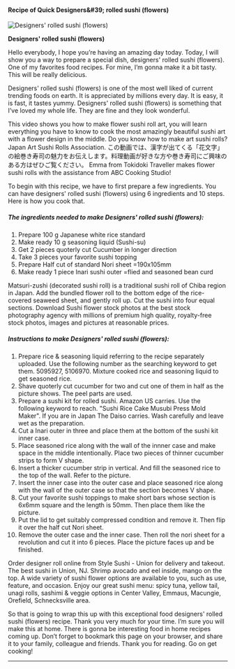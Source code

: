            

#### Recipe of Quick Designers&amp;#39; rolled sushi (flowers)

![Designers' rolled sushi (flowers)](https://img-global.cpcdn.com/recipes/c0b89a29dffbbf64/751x532cq70/designers-rolled-sushi-flowers-recipe-main-photo.jpg)

**Designers' rolled sushi (flowers)**

Hello everybody, I hope you’re having an amazing day today. Today, I will show you a way to prepare a special dish, designers' rolled sushi (flowers). One of my favorites food recipes. For mine, I’m gonna make it a bit tasty. This will be really delicious.

Designers' rolled sushi (flowers) is one of the most well liked of current trending foods on earth. It is appreciated by millions every day. It is easy, it is fast, it tastes yummy. Designers' rolled sushi (flowers) is something that I’ve loved my whole life. They are fine and they look wonderful.

This video shows you how to make flower sushi roll art, you will learn everything you have to know to cook the most amazingly beautiful sushi art with a flower design in the middle. Do you know how to make art sushi rolls? Japan Art Sushi Rolls Association. この動画では、漢字が出てくる「花文字」の絵巻き寿司の魅力をお伝えします。料理動画が好きな方や巻き寿司にご興味のある方はぜひご覧ください。 Emma from Tokidoki Traveller makes flower sushi rolls with the assistance from ABC Cooking Studio!

To begin with this recipe, we have to first prepare a few ingredients. You can have designers' rolled sushi (flowers) using 6 ingredients and 10 steps. Here is how you cook that.

##### The ingredients needed to make Designers' rolled sushi (flowers):

1.  Prepare 100 g Japanese white rice standard
2.  Make ready 10 g seasoning liquid (Sushi-su)
3.  Get 2 pieces quoterly cut Cucumber in longer direction
4.  Take 3 pieces your favorite sushi topping
5.  Prepare Half cut of standard Nori sheet =190x105mm
6.  Make ready 1 piece Inari sushi outer =flied and seasoned bean curd

Matsuri-zushi (decorated sushi roll) is a traditional sushi roll of Chiba region in Japan. Add the bundled flower roll to the bottom edge of the rice-covered seaweed sheet, and gently roll up. Cut the sushi into four equal sections. Download Sushi flower stock photos at the best stock photography agency with millions of premium high quality, royalty-free stock photos, images and pictures at reasonable prices.

##### Instructions to make Designers' rolled sushi (flowers):

1.  Prepare rice & seasoning liquid referring to the recipe separately uploaded. Use the following number as the searching keyword to get them. 5095927, 5106970. Mixture cooked rice and seasoning liquid to get seasoned rice.
2.  Shave quoterly cut cucumber for two and cut one of them in half as the picture shows. The peel parts are used.
3.  Prepare a sushi kit for rolled sushi. Amazon US carries. Use the following keyword to reach. "Sushi Rice Cake Musubi Press Mold Maker". If you are in Japan The Daiso carries. Wash carefully and leave wet as the preparation.
4.  Cut a Inari outer in three and place them at the bottom of the sushi kit inner case.
5.  Place seasoned rice along with the wall of the innner case and make space in the middle intentionally. Place two pieces of thinner cucumber strips to form V shape.
6.  Insert a thicker cucumber strip in vertical. And fill the seasoned rice to the top of the wall. Refer to the picture.
7.  Insert the inner case into the outer case and place seasoned rice along with the wall of the outer case so that the section becomes V shape.
8.  Cut your favorite sushi toppings to make short bars whose section is 6x6mm square and the length is 50mm. Then place them like the picture.
9.  Put the lid to get suitably compressed condition and remove it. Then flip it over the half cut Nori sheet.
10.  Remove the outer case and the inner case. Then roll the nori sheet for a revolution and cut it into 6 pieces. Place the picture faces up and be finished.

Order designer roll online from Style Sushi - Union for delivery and takeout. The best sushi in Union, NJ. Shrimp avocado and eel inside, mango on the top. A wide variety of sushi flower options are available to you, such as use, feature, and occasion. Enjoy our great sushi menu: spicy tuna, yellow tail, unagi rolls, sashimi & veggie options in Center Valley, Emmaus, Macungie, Orefield, Schnecksville area.

So that is going to wrap this up with this exceptional food designers' rolled sushi (flowers) recipe. Thank you very much for your time. I’m sure you will make this at home. There is gonna be interesting food in home recipes coming up. Don’t forget to bookmark this page on your browser, and share it to your family, colleague and friends. Thank you for reading. Go on get cooking!

* * *